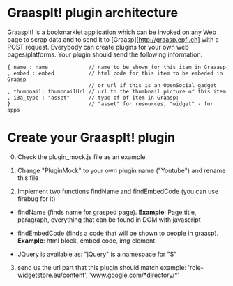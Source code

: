 GraaspIt! plugin architecture
============================
GraaspIt! is a bookmarklet application which can be invoked on any Web
page to scrap data and to send it to [Graasp][http://graasp.epfl.ch]
with a POST request. Everybody can create plugins for your own web
pages/platforms.  Your plugin should send the following information:

    { name : name             // name to be shown for this item in Graaasp
    , embed : embed           // html code for this item to be embeded in Graasp
                              // or url if this is an OpenSocial gadget
    , thumbnail: thumbnailUrl // url to the thumbnail picture of this item
    , i3a_type : "asset"      // type of of item in Graasp:
    }                         // "asset" for resources, "widget" - for apps
 
Create your GraaspIt! plugin
============================
0. Check the plugin_mock.js file as an example.

1. Change "PluginMock" to your own plugin name ("Youtube") and rename this file

2. Implement two functions findName and findEmbedCode (you can use firebug for it)
  - findName (finds name for grasped page).
    **Example**: Page title, paragraph, everything that can be found in DOM with javascript

  - findEmbedCode (finds a code that will be shown to people in graasp).
    **Example**: html block, embed code, img element.

  - JQuery is available as: "jQuery" is a namespace for "$"

3. send us the url part that this plugin should match
   example: 'role-widgetstore.eu/content', 'www.google.com/*directory/*'
